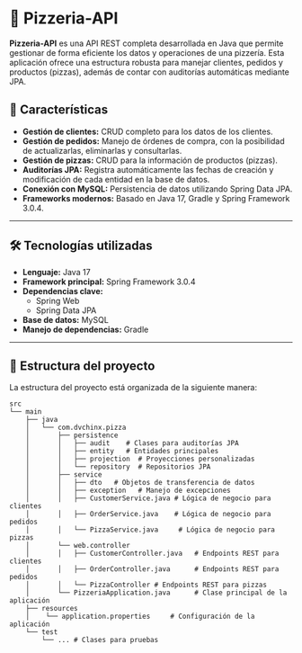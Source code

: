 # 🍕 Pizzeria-API

**Pizzeria-API** es una API REST completa desarrollada en Java que permite gestionar de forma eficiente los datos y operaciones de 
una pizzería. Esta aplicación ofrece una estructura robusta para manejar clientes, pedidos y productos (pizzas), además de contar 
con auditorías automáticas mediante JPA.

## 🚀 Características

- **Gestión de clientes:** CRUD completo para los datos de los clientes.
- **Gestión de pedidos:** Manejo de órdenes de compra, con la posibilidad de actualizarlas, eliminarlas y consultarlas.
- **Gestión de pizzas:** CRUD para la información de productos (pizzas).
- **Auditorías JPA:** Registra automáticamente las fechas de creación y modificación de cada entidad en la base de datos.
- **Conexión con MySQL:** Persistencia de datos utilizando Spring Data JPA.
- **Frameworks modernos:** Basado en Java 17, Gradle y Spring Framework 3.0.4.

---

## 🛠️ Tecnologías utilizadas

- **Lenguaje:** Java 17
- **Framework principal:** Spring Framework 3.0.4
- **Dependencias clave:**
  - Spring Web
  - Spring Data JPA
- **Base de datos:** MySQL
- **Manejo de dependencias:** Gradle

---

## 📂 Estructura del proyecto

La estructura del proyecto está organizada de la siguiente manera:
```
src 
└── main 
    ├── java 
    │   └── com.dvchinx.pizza 
    │       ├── persistence 
    │       │   ├── audit    # Clases para auditorías JPA 
    │       │   ├── entity   # Entidades principales 
    │       │   ├── projection  # Proyecciones personalizadas 
    │       │   └── repository  # Repositorios JPA 
    │       ├── service 
    │       │   ├── dto   # Objetos de transferencia de datos 
    │       │   ├── exception   # Manejo de excepciones 
    │       │   ├── CustomerService.java # Lógica de negocio para clientes 
    │       │   ├── OrderService.java    # Lógica de negocio para pedidos 
    │       │   └── PizzaService.java     # Lógica de negocio para pizzas 
    │       └── web.controller 
    │       │   ├── CustomerController.java   # Endpoints REST para clientes 
    │       │   ├── OrderController.java      # Endpoints REST para pedidos 
    │       │   └── PizzaController # Endpoints REST para pizzas 
    │       └── PizzeriaApplication.java      # Clase principal de la aplicación 
    ├── resources 
    │    └── application.properties     # Configuración de la aplicación 
    └── test 
        └── ... # Clases para pruebas
